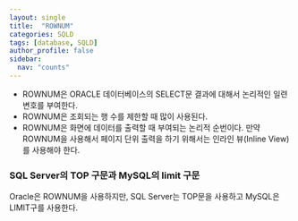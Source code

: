 ```yaml
---
layout: single
title:  "ROWNUM"
categories: SQLD
tags: [database, SQLD]
author_profile: false
sidebar:
  nav: "counts"
---
```

- ROWNUM은 ORACLE 데이터베이스의 SELECT문 결과에 대해서 논리적인 일련변호를 부여한다.
- ROWNUM은 조회되는 행 수를 제한할 때 많이 사용된다.
- ROWNUM은 화면에 데이터를 출력할 때 부여되는 논리적 순번이다. 만약 ROWNUM을 사용해서 페이지 단위 출력을 하기 위해서는 인라인 뷰(Inline View)를 사용해야 한다.

### SQL Server의 TOP 구문과 MySQL의 limit 구문
Oracle은 ROWNUM을 사용하지만, SQL Server는 TOP문을 사용하고 MySQL은 LIMIT구를 사용한다. 